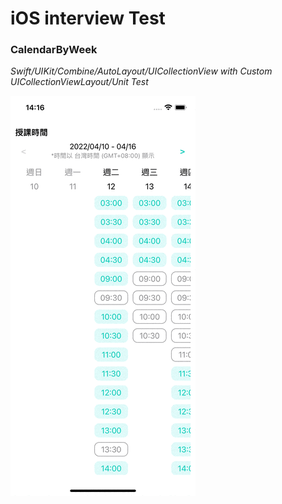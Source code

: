 # iOS interview Test

### CalendarByWeek
*Swift/UIKit/Combine/AutoLayout/UICollectionView with Custom UICollectionViewLayout/Unit Test*

![CalendarByWeek.gif](./images/CalendarByWeek.gif)
